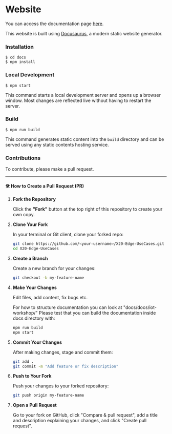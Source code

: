# Website

You can access the documentation page [here](https://br-automation-community.github.io/X20-Edge-UseCases/).

This website is built using [Docusaurus](https://docusaurus.io/), a modern static website generator.

### Installation

```
$ cd docs
$ npm install
```

### Local Development

```
$ npm start
```

This command starts a local development server and opens up a browser window. Most changes are reflected live without having to restart the server.

### Build

```
$ npm run build
```

This command generates static content into the `build` directory and can be served using any static contents hosting service.

### Contributions

To contribute, please make a pull request.

---

#### 🛠️ How to Create a Pull Request (PR)

1. **Fork the Repository**

   Click the **"Fork"** button at the top right of this repository to create your own copy.

2. **Clone Your Fork**

   In your terminal or Git client, clone your forked repo:

   ```bash
   git clone https://github.com/<your-username>/X20-Edge-UseCases.git
   cd X20-Edge-UseCases
   ```

3. **Create a Branch**

   Create a new branch for your changes:

   ```bash
   git checkout -b my-feature-name
   ```

4. **Make Your Changes**

   Edit files, add content, fix bugs etc.

   For how to structure documentation you can look at "docs/docs/iot-workshop/"
   Please test that you can build the documentation inside docs directory with:
   
    ```bash
   npm run build
   npm start
   ```

6. **Commit Your Changes**

   After making changes, stage and commit them:

   ```bash
   git add .
   git commit -m "Add feature or fix description"
   ```

7. **Push to Your Fork**

   Push your changes to your forked repository:

   ```bash
   git push origin my-feature-name
   ```

8. **Open a Pull Request**

   Go to your fork on GitHub, click "Compare & pull request", add a title and description explaining your changes, and click "Create pull request".
```

